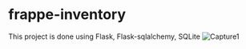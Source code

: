 # frappe-inventory

This project is done using Flask, Flask-sqlalchemy, SQLite
![Capture1](https://user-images.githubusercontent.com/65813814/94310900-00196e80-ff98-11ea-9fe9-97a00bff74e9.JPG)
